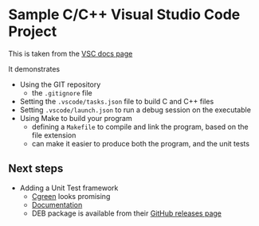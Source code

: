 # Sample C/C++ Visual Studio Code Project

This is taken from the [VSC docs page](https://code.visualstudio.com/docs/cpp/config-linux)

It demonstrates
* Using the GIT repository
  * the ``.gitignore`` file
* Setting the ``.vscode/tasks.json`` file to build C and C++ files
* Setting ``.vscode/launch.json`` to run a debug session on the executable
* Using Make to build your program
  * defining a ``Makefile`` to compile and link the program, based on the file extension
  * can make it easier to produce both the program, and the unit tests

## Next steps

* Adding a Unit Test framework
  * [Cgreen](https://github.com/cgreen-devs/cgreen) looks promising
  * [Documentation](https://github.com/cgreen-devs/cgreen/releases)
  * DEB package is available from their [GitHub releases page](https://github.com/cgreen-devs/cgreen/releases)
